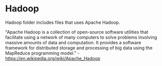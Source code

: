 # Hadoop 
Hadoop folder includes files that uses Apache Hadoop. 

"Apache Hadoop is a collection of open-source software utilities that facilitate using a network of many computers to solve problems involving massive amounts of data and computation. It provides a software framework for distributed storage and processing of big data using the MapReduce programming model." - https://en.wikipedia.org/wiki/Apache_Hadoop
